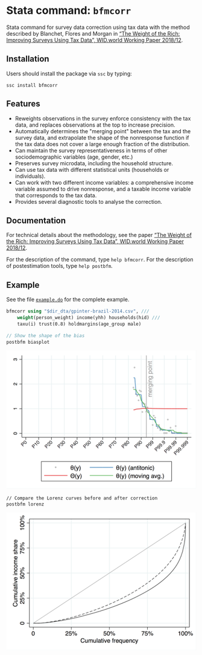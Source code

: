 # Stata command: `bfmcorr`

Stata command for survey data correction using tax data with the method described by Blanchet, Flores and Morgan in [“The Weight of the Rich: Improving Surveys Using Tax Data”, WID.world Working Paper 2018/12](https://wid.world/document/the-weight-of-the-rich-improving-surveys-using-tax-data-wid-world-working-paper-2018-12/).

## Installation

Users should install the package via `ssc` by typing:

```
ssc install bfmcorr
```

## Features

- Reweights observations in the survey enforce consistency with the tax data, and replaces observations at the top to increase precision.
- Automatically determines the "merging point" between the tax and the survey data, and extrapolate the shape of the nonresponse function if the tax data does not cover a large enough fraction of the distribution.
- Can maintain the survey representativeness in terms of other sociodemographic variables (age, gender, etc.)
- Preserves survey microdata, including the household structure.
- Can use tax data with different statistical units (households or individuals).
- Can work with two different income variables: a comprehensive income variable assumed to drive nonresponse, and a taxable income variable that corresponds to the tax data.
- Provides several diagnostic tools to analyse the correction.

## Documentation

For technical details about the methodology, see the paper [“The Weight of the Rich: Improving Surveys Using Tax Data”, WID.world Working Paper 2018/12](https://wid.world/document/the-weight-of-the-rich-improving-surveys-using-tax-data-wid-world-working-paper-2018-12/).

For the description of the command, type `help bfmcorr`. For the description of postestimation tools, type `help postbfm`.

## Example

See the file [`example.do`](example.do) for the complete example.

```stata
bfmcorr using "$dir_dta/gpinter-brazil-2014.csv", ///
	weight(person_weight) income(yhh) households(hid) ///
	taxu(i) trust(0.8) holdmargins(age_group male)
```
```stata
// Show the shape of the bias
postbfm biasplot
```
![Shape of the bias.](biasplot-brazil-2014.png)
```
// Compare the Lorenz curves before and after correction
postbfm lorenz
```
![Compare the Lorenz curves.](lorenz-brazil-2014.png)
